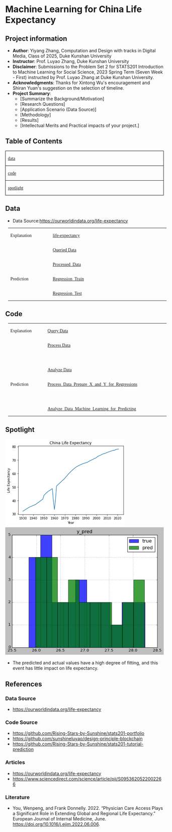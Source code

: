 # Machine Learning for China Life Expectancy
## Project information
- **Author**: Yiyang Zhang, Computation and Design with tracks in Digital Media, Class of 2025, Duke Kunshan University
- **Instructor**: Prof. Luyao Zhang, Duke Kunshan University
- **Disclaimer**: Submissions to the Problem Set 2 for STATS201 Introduction to Machine Learning for Social Science, 2023 Spring Term (Seven Week - First) instructed by Prof. Luyao Zhang at Duke Kunshan University.
- **Acknowledgments**: Thanks for Xintong Wu's encouragement and Shiran Yuan's suggestion on the selection of timeline.
- **Project Summary**: 
  - [Summarize the Background/Motivation]
  - [Research Questions]
  - [Application Scenario (Data Source)]
  - [Methodology]
  - [Results]
  - [Intellectual Merits and Practical impacts of your project.]

## Table of Contents
<table class="MsoTableGrid" border="1" cellspacing="0" style="border-collapse:collapse;border:none;mso-border-left-alt:0.5000pt solid windowtext;
mso-border-top-alt:0.5000pt solid windowtext;mso-border-right-alt:0.5000pt solid windowtext;mso-border-bottom-alt:0.5000pt solid windowtext;
mso-border-insideh:0.5000pt solid windowtext;mso-border-insidev:0.5000pt solid windowtext;mso-padding-alt:0.0000pt 5.4000pt 0.0000pt 5.4000pt ;"><tbody><tr><td width="426" valign="top" style="width:426.1000pt;padding:0.0000pt 5.4000pt 0.0000pt 5.4000pt ;border-left:1.0000pt solid windowtext;
mso-border-left-alt:0.5000pt solid windowtext;border-right:1.0000pt solid windowtext;mso-border-right-alt:0.5000pt solid windowtext;
border-top:1.0000pt solid windowtext;mso-border-top-alt:0.5000pt solid windowtext;border-bottom:1.0000pt solid windowtext;
mso-border-bottom-alt:0.5000pt solid windowtext;"><p class="MsoNormal"><span style="font-family:Calibri;mso-fareast-font-family:宋体;mso-bidi-font-family:'Times New Roman';
font-size:10.5000pt;mso-font-kerning:1.0000pt;"><a href="https://github.com/Rising-Stars-by-Sunshine/stats201-PS2-Yiyang/tree/main/data">data</a></span><span style="font-family:Calibri;mso-fareast-font-family:宋体;mso-bidi-font-family:'Times New Roman';
font-size:10.5000pt;mso-font-kerning:1.0000pt;"><o:p></o:p></span></p></td></tr><tr><td width="426" valign="top" style="width:426.1000pt;padding:0.0000pt 5.4000pt 0.0000pt 5.4000pt ;border-left:1.0000pt solid windowtext;
mso-border-left-alt:0.5000pt solid windowtext;border-right:1.0000pt solid windowtext;mso-border-right-alt:0.5000pt solid windowtext;
border-top:none;mso-border-top-alt:0.5000pt solid windowtext;border-bottom:1.0000pt solid windowtext;
mso-border-bottom-alt:0.5000pt solid windowtext;"><p class="MsoNormal"><span style="font-family:Calibri;mso-fareast-font-family:宋体;mso-bidi-font-family:'Times New Roman';
font-size:10.5000pt;mso-font-kerning:1.0000pt;"><a href="https://github.com/Rising-Stars-by-Sunshine/stats201-PS2-Yiyang/tree/main/code">code</a></span><span style="font-family:Calibri;mso-fareast-font-family:宋体;mso-bidi-font-family:'Times New Roman';
font-size:10.5000pt;mso-font-kerning:1.0000pt;"><o:p></o:p></span></p></td></tr><tr><td width="426" valign="top" style="width:426.1000pt;padding:0.0000pt 5.4000pt 0.0000pt 5.4000pt ;border-left:1.0000pt solid windowtext;
mso-border-left-alt:0.5000pt solid windowtext;border-right:1.0000pt solid windowtext;mso-border-right-alt:0.5000pt solid windowtext;
border-top:none;mso-border-top-alt:0.5000pt solid windowtext;border-bottom:1.0000pt solid windowtext;
mso-border-bottom-alt:0.5000pt solid windowtext;"><p class="MsoNormal"><span style="font-family:Calibri;mso-fareast-font-family:宋体;mso-bidi-font-family:'Times New Roman';
font-size:10.5000pt;mso-font-kerning:1.0000pt;"><a href="https://github.com/Rising-Stars-by-Sunshine/stats201-PS2-Yiyang/tree/main/spotlight">spotlight</a></span><span style="font-family:Calibri;mso-fareast-font-family:宋体;mso-bidi-font-family:'Times New Roman';
font-size:10.5000pt;mso-font-kerning:1.0000pt;"><o:p></o:p></span></p></td></tr></tbody></table>


## Data
- Data Source:https://ourworldindata.org/life-expectancy
<table class="MsoNormalTable" border="0" cellspacing="0" style="border-collapse:collapse;margin-left:6.7500pt;mso-table-layout-alt:fixed;
border:none;mso-padding-alt:0.0000pt 5.4000pt 0.0000pt 5.4000pt ;"><tbody><tr style="height:31.1000pt;"><td width="104" valign="top" rowspan="3" style="width:104.0000pt;padding:0.0000pt 5.4000pt 0.0000pt 5.4000pt ;border-left:none;
mso-border-left-alt:none;border-right:none;mso-border-right-alt:none;
border-top:none;mso-border-top-alt:none;border-bottom:none;
mso-border-bottom-alt:none;"><p class="MsoNormal" style="mso-pagination:widow-orphan;"><span style="font-family:'Times New Roman Regular';mso-fareast-font-family:宋体;font-size:10.5000pt;
mso-font-kerning:1.0000pt;">Explanation</span><span style="font-family:'Times New Roman Regular';mso-fareast-font-family:宋体;font-size:10.5000pt;
mso-font-kerning:1.0000pt;"><o:p></o:p></span></p></td><td width="339" valign="top" style="width:339.7500pt;padding:0.0000pt 5.4000pt 0.0000pt 5.4000pt ;border-left:none;
mso-border-left-alt:none;border-right:none;mso-border-right-alt:none;
border-top:none;mso-border-top-alt:none;border-bottom:none;
mso-border-bottom-alt:none;"><p class="MsoNormal" style="mso-pagination:widow-orphan;"><span style="font-family:'Times New Roman Regular';mso-fareast-font-family:宋体;font-size:10.5000pt;
mso-font-kerning:1.0000pt;"><a href="https://github.com/Rising-Stars-by-Sunshine/stats201-PS2-Yiyang/blob/main/data/Queried_Data/life-expectancy.csv">life-expectancy</a></span><span style="font-family:'Times New Roman Regular';mso-fareast-font-family:宋体;font-size:10.5000pt;
mso-font-kerning:1.0000pt;"><o:p></o:p></span></p></td></tr><tr style="height:31.1000pt;"><td width="339" valign="top" style="width:339.7500pt;padding:0.0000pt 5.4000pt 0.0000pt 5.4000pt ;border-left:none;
mso-border-left-alt:none;border-right:none;mso-border-right-alt:none;
border-top:none;mso-border-top-alt:none;border-bottom:none;
mso-border-bottom-alt:none;"><p class="MsoNormal" style="mso-pagination:widow-orphan;"><span style="font-family:'Times New Roman Regular';mso-fareast-font-family:宋体;font-size:10.5000pt;
mso-font-kerning:1.0000pt;"><a href="https://github.com/Rising-Stars-by-Sunshine/stats201-PS2-Yiyang/blob/main/data/Queried_Data/HL.csv">Queried Data</a></span><span style="font-family:'Times New Roman Regular';mso-fareast-font-family:宋体;font-size:10.5000pt;
mso-font-kerning:1.0000pt;"><o:p></o:p></span></p></td></tr><tr style="height:31.1000pt;"><td width="339" valign="top" style="width:339.7500pt;padding:0.0000pt 5.4000pt 0.0000pt 5.4000pt ;border-left:none;
mso-border-left-alt:none;border-right:none;mso-border-right-alt:none;
border-top:none;mso-border-top-alt:none;border-bottom:none;
mso-border-bottom-alt:none;"><p class="MsoNormal" style="mso-pagination:widow-orphan;"><span style="font-family:'Times New Roman Regular';mso-fareast-font-family:宋体;font-size:10.5000pt;
mso-font-kerning:1.0000pt;"><a href="https://github.com/Rising-Stars-by-Sunshine/stats201-PS2-Yiyang/blob/main/data/Processed_Data/CHL.csv">Processed Data</a></span><span style="font-family:'Times New Roman Regular';mso-fareast-font-family:宋体;font-size:10.5000pt;
mso-font-kerning:1.0000pt;"><o:p></o:p></span></p></td></tr><tr style="height:31.1000pt;"><td width="104" valign="top" rowspan="2" style="width:104.0000pt;padding:0.0000pt 5.4000pt 0.0000pt 5.4000pt ;border-left:none;
mso-border-left-alt:none;border-right:none;mso-border-right-alt:none;
border-top:none;mso-border-top-alt:none;border-bottom:none;
mso-border-bottom-alt:none;"><p class="MsoNormal" style="mso-pagination:widow-orphan;"><span style="font-family:'Times New Roman Regular';mso-fareast-font-family:宋体;font-size:10.5000pt;
mso-font-kerning:1.0000pt;">Prediction</span><span style="font-family:'Times New Roman Regular';mso-fareast-font-family:宋体;font-size:10.5000pt;
mso-font-kerning:1.0000pt;"><o:p></o:p></span></p></td><td width="339" valign="top" style="width:339.7500pt;padding:0.0000pt 5.4000pt 0.0000pt 5.4000pt ;border-left:none;
mso-border-left-alt:none;border-right:none;mso-border-right-alt:none;
border-top:none;mso-border-top-alt:none;border-bottom:none;
mso-border-bottom-alt:none;"><p class="MsoNormal" style="mso-pagination:widow-orphan;"><span style="font-family:'Times New Roman Regular';mso-fareast-font-family:宋体;font-size:10.5000pt;
mso-font-kerning:1.0000pt;"><a href="https://github.com/Rising-Stars-by-Sunshine/stats201-PS2-Yiyang/blob/main/data/Processed_Data/Regression_Train.csv">Regression Train</a></span><span style="font-family:'Times New Roman Regular';mso-fareast-font-family:宋体;font-size:10.5000pt;
mso-font-kerning:1.0000pt;"><o:p></o:p></span></p></td></tr><tr style="height:16.7500pt;"><td width="339" valign="top" style="width:339.7500pt;padding:0.0000pt 5.4000pt 0.0000pt 5.4000pt ;border-left:none;
mso-border-left-alt:none;border-right:none;mso-border-right-alt:none;
border-top:none;mso-border-top-alt:none;border-bottom:none;
mso-border-bottom-alt:none;"><p class="MsoNormal" style="mso-pagination:widow-orphan;"><span style="font-family:'Times New Roman Regular';mso-fareast-font-family:宋体;font-size:10.5000pt;
mso-font-kerning:1.0000pt;"><a href="https://github.com/Rising-Stars-by-Sunshine/stats201-PS2-Yiyang/blob/main/data/Processed_Data/Regression_Test.csv">Regression Test</a></span><span style="font-family:'Times New Roman Regular';mso-fareast-font-family:宋体;font-size:10.5000pt;
mso-font-kerning:1.0000pt;"><o:p></o:p></span></p></td></tr></tbody></table>

## Code
<table class="MsoNormalTable" border="0" cellspacing="0" style="border-collapse:collapse;margin-left:6.7500pt;mso-table-layout-alt:fixed;
border:none;mso-padding-alt:0.0000pt 5.4000pt 0.0000pt 5.4000pt ;"><tbody><tr style="height:31.1000pt;"><td width="104" valign="top" rowspan="3" style="width:104.0000pt;padding:0.0000pt 5.4000pt 0.0000pt 5.4000pt ;border-left:none;
mso-border-left-alt:none;border-right:none;mso-border-right-alt:none;
border-top:none;mso-border-top-alt:none;border-bottom:none;
mso-border-bottom-alt:none;"><p class="MsoNormal" style="mso-pagination:widow-orphan;"><span style="font-family:'Times New Roman Regular';mso-fareast-font-family:宋体;font-size:10.5000pt;
mso-font-kerning:1.0000pt;">Explanation</span><span style="font-family:'Times New Roman Regular';mso-fareast-font-family:宋体;font-size:10.5000pt;
mso-font-kerning:1.0000pt;"><o:p></o:p></span></p></td><td width="339" valign="top" style="width:339.7500pt;padding:0.0000pt 5.4000pt 0.0000pt 5.4000pt ;border-left:none;
mso-border-left-alt:none;border-right:none;mso-border-right-alt:none;
border-top:none;mso-border-top-alt:none;border-bottom:none;
mso-border-bottom-alt:none;"><p class="MsoNormal" style="mso-pagination:widow-orphan;"><span style="font-family:'Times New Roman Regular';mso-fareast-font-family:宋体;font-size:10.5000pt;
mso-font-kerning:1.0000pt;"><a href="https://github.com/Rising-Stars-by-Sunshine/stats201-PS2-Yiyang/blob/main/code/Query_Data.ipynb" title="Query_Data.ipynb">Query&nbsp;Data</a></span><span style="font-family:'Times New Roman Regular';mso-fareast-font-family:宋体;font-size:10.5000pt;
mso-font-kerning:1.0000pt;"><o:p></o:p></span></p></td></tr><tr style="height:31.1000pt;"><td width="339" valign="top" style="width:339.7500pt;padding:0.0000pt 5.4000pt 0.0000pt 5.4000pt ;border-left:none;
mso-border-left-alt:none;border-right:none;mso-border-right-alt:none;
border-top:none;mso-border-top-alt:none;border-bottom:none;
mso-border-bottom-alt:none;"><p class="MsoNormal" style="mso-pagination:widow-orphan;"><span style="font-family:'Times New Roman Regular';mso-fareast-font-family:宋体;font-size:10.5000pt;
mso-font-kerning:1.0000pt;"><a href="https://github.com/Rising-Stars-by-Sunshine/stats201-PS2-Yiyang/blob/main/code/Process_Data.ipynb" title="Process_Data.ipynb">Process&nbsp;Data</a></span><span style="font-family:'Times New Roman Regular';mso-fareast-font-family:宋体;font-size:10.5000pt;
mso-font-kerning:1.0000pt;"><o:p></o:p></span></p><p class="MsoNormal" style="mso-pagination:widow-orphan;"><span style="font-family:'Times New Roman Regular';mso-fareast-font-family:宋体;font-size:10.5000pt;
mso-font-kerning:1.0000pt;"><o:p>&nbsp;</o:p></span></p></td></tr><tr style="height:31.1000pt;"><td width="339" valign="top" style="width:339.7500pt;padding:0.0000pt 5.4000pt 0.0000pt 5.4000pt ;border-left:none;
mso-border-left-alt:none;border-right:none;mso-border-right-alt:none;
border-top:none;mso-border-top-alt:none;border-bottom:none;
mso-border-bottom-alt:none;"><p class="MsoNormal" style="mso-pagination:widow-orphan;"><span style="font-family:'Times New Roman Regular';mso-fareast-font-family:宋体;font-size:10.5000pt;
mso-font-kerning:1.0000pt;"><a href="https://github.com/Rising-Stars-by-Sunshine/stats201-PS2-Yiyang/blob/main/code/Analyze_Data_ipynb.ipynb" title="Analyze_Data_ipynb.ipynb">Analyze&nbsp;Data</a></span><span style="font-family:'Times New Roman Regular';mso-fareast-font-family:宋体;font-size:10.5000pt;
mso-font-kerning:1.0000pt;"><o:p></o:p></span></p></td></tr><tr style="height:31.1000pt;"><td width="104" valign="top" rowspan="2" style="width:104.0000pt;padding:0.0000pt 5.4000pt 0.0000pt 5.4000pt ;border-left:none;
mso-border-left-alt:none;border-right:none;mso-border-right-alt:none;
border-top:none;mso-border-top-alt:none;border-bottom:none;
mso-border-bottom-alt:none;"><p class="MsoNormal" style="mso-pagination:widow-orphan;"><span style="font-family:'Times New Roman Regular';mso-fareast-font-family:宋体;font-size:10.5000pt;
mso-font-kerning:1.0000pt;">Prediction</span><span style="font-family:'Times New Roman Regular';mso-fareast-font-family:宋体;font-size:10.5000pt;
mso-font-kerning:1.0000pt;"><o:p></o:p></span></p></td><td width="339" valign="top" style="width:339.7500pt;padding:0.0000pt 5.4000pt 0.0000pt 5.4000pt ;border-left:none;
mso-border-left-alt:none;border-right:none;mso-border-right-alt:none;
border-top:none;mso-border-top-alt:none;border-bottom:none;
mso-border-bottom-alt:none;"><p class="MsoNormal" style="mso-pagination:widow-orphan;"><span style="font-family:'Times New Roman Regular';mso-fareast-font-family:宋体;font-size:10.5000pt;
mso-font-kerning:1.0000pt;"><a href="https://github.com/Rising-Stars-by-Sunshine/stats201-PS2-Yiyang/blob/main/code/Process_Data_Prepare_X_and_Y_for_Classification_and_Regressions.ipynb">Process_Data_Prepare_X_and_Y_for_Regressions</a></span><span style="font-family:'Times New Roman Regular';mso-fareast-font-family:宋体;font-size:10.5000pt;
mso-font-kerning:1.0000pt;"><o:p></o:p></span></p><p class="MsoNormal" style="mso-pagination:widow-orphan;"><span style="font-family:'Times New Roman Regular';mso-fareast-font-family:宋体;font-size:10.5000pt;
mso-font-kerning:1.0000pt;"><o:p>&nbsp;</o:p></span></p></td></tr><tr style="height:16.7500pt;"><td width="339" valign="top" style="width:339.7500pt;padding:0.0000pt 5.4000pt 0.0000pt 5.4000pt ;border-left:none;
mso-border-left-alt:none;border-right:none;mso-border-right-alt:none;
border-top:none;mso-border-top-alt:none;border-bottom:none;
mso-border-bottom-alt:none;"><p class="MsoNormal" style="mso-pagination:widow-orphan;"><span style="font-family:'Times New Roman Regular';mso-fareast-font-family:宋体;font-size:10.5000pt;
mso-font-kerning:1.0000pt;"><a href="https://github.com/Rising-Stars-by-Sunshine/stats201-PS2-Yiyang/blob/main/code/Analyze_Data_Machine_Learning_for_Predicting_Market_Congestion_ipynb.ipynb">Analyze_Data_Machine_Learning_for_Predicting</a></span><span style="font-family:'Times New Roman Regular';mso-fareast-font-family:宋体;font-size:10.5000pt;
mso-font-kerning:1.0000pt;"><o:p></o:p></span></p></td></tr></tbody></table>

## Spotlight
![image](https://github.com/Rising-Stars-by-Sunshine/stats201-PS2-Yiyang/blob/main/spotlight/figures/Fig1.png)
![image](https://github.com/Rising-Stars-by-Sunshine/stats201-PS2-Yiyang/blob/main/spotlight/figures/Fig2.png)
- The predicted and actual values have a high degree of fitting, and this event has little impact on life expectancy.

## References

### Data Source
- https://ourworldindata.org/life-expectancy
### Code Source
- https://github.com/Rising-Stars-by-Sunshine/stats201-portfolio
- https://github.com/sunshineluyao/design-principle-blockchain
- https://github.com/Rising-Stars-by-Sunshine/stats201-tutorial-prediction
### Articles
- https://ourworldindata.org/life-expectancy
- https://www.sciencedirect.com/science/article/pii/S0953620522002266
### Literature
- You, Wenpeng, and Frank Donnelly. 2022. “Physician Care Access Plays a Significant Role in Extending Global and Regional Life Expectancy.” European Journal of Internal Medicine, June. https://doi.org/10.1016/j.ejim.2022.06.006.


